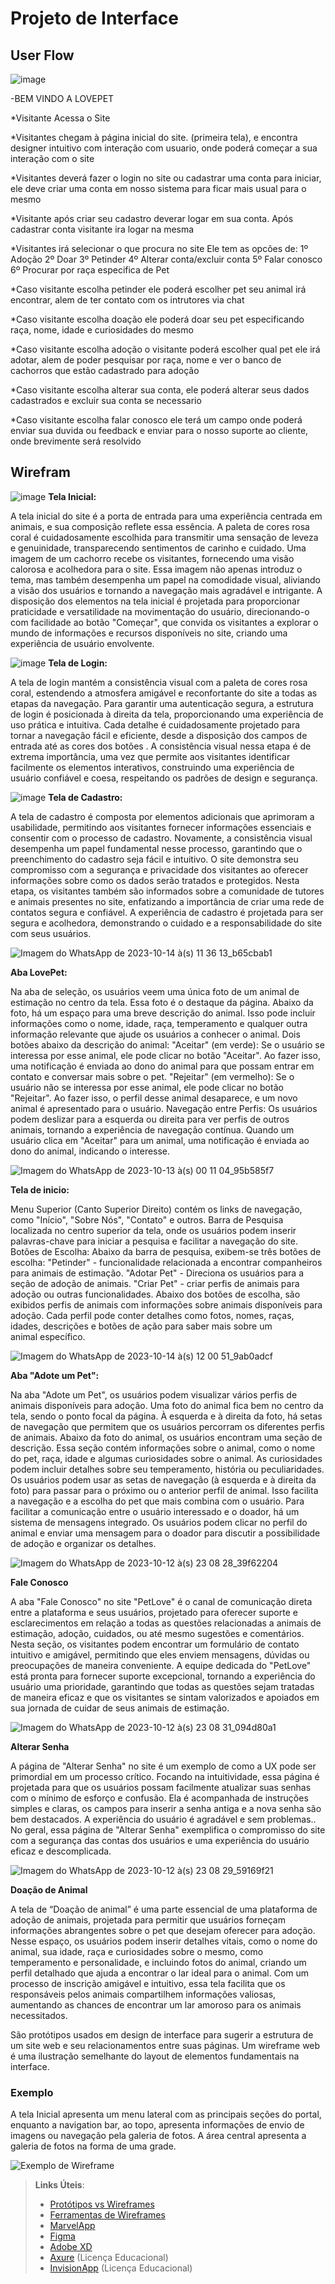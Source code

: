 
# Projeto de Interface



## User Flow

![image](https://github.com/ICEI-PUC-Minas-PBR-SI/pbr-si-ads-2023-2-p1-tiaw-gp2-petlove/assets/142853472/7e3e31ed-6c63-4754-8039-637d2893d369)



-BEM VINDO A LOVEPET

*Visitante Acessa o Site

*Visitantes chegam à página inicial do site. (primeira tela),
 e encontra designer intuitivo com interação com usuario, onde poderá começar a sua interação com o site

*Visitantes deverá fazer o login no site ou cadastrar uma conta para iniciar,
ele deve criar uma conta em nosso sistema para ficar mais usual para o mesmo

*Visitante após criar seu cadastro deverar logar em sua conta.
Após cadastrar conta visitante ira logar na mesma

*Visitantes irá selecionar o que procura no site
Ele tem as opcões de:
1º Adoção
2º Doar
3º Petinder
4º Alterar conta/excluir conta
5º Falar conosco
6º Procurar por raça especifica de Pet

*Caso visitante escolha petinder ele poderá escolher pet seu animal irá encontrar, alem de ter contato com os intrutores via chat

*Caso visitante escolha doação ele poderá doar seu pet especificando raça, nome, idade e curiosidades do mesmo

*Caso visitante escolha adoção o visitante poderá escolher qual pet ele irá adotar, alem de poder pesquisar por raça, nome e ver o banco de cachorros que estão cadastrado para adoção

*Caso visitante escolha alterar sua conta, ele poderá alterar seus dados cadastrados e excluir sua conta se necessario

*Caso visitante escolha falar conosco ele terá um campo onde poderá enviar sua duvida ou feedback e enviar para o nosso suporte ao cliente, onde brevimente será resolvido












> 

## Wirefram
![image](https://github.com/ICEI-PUC-Minas-PBR-SI/pbr-si-ads-2023-2-p1-tiaw-gp2-petlove/assets/142853263/4c4577ad-09df-4f6c-a9b1-142378b42dbe)
**Tela Inicial:**

A tela inicial do site é a porta de entrada para uma experiência centrada em animais, e sua composição reflete essa essência. A paleta de cores rosa coral é cuidadosamente escolhida para transmitir uma sensação de leveza e genuinidade, transparecendo sentimentos de carinho e cuidado. Uma imagem de um  cachorro recebe os visitantes, fornecendo uma visão calorosa e acolhedora para o site. Essa imagem não apenas introduz o tema, mas também desempenha um papel na comodidade visual, aliviando a visão dos usuários e tornando a navegação mais agradável e intrigante. A disposição dos elementos na tela inicial é projetada para proporcionar praticidade e versatilidade na movimentação do usuário, direcionando-o com facilidade ao botão "Começar", que convida os visitantes a explorar o mundo de informações e recursos disponíveis no site, criando uma experiência de usuário envolvente.


![image](https://github.com/ICEI-PUC-Minas-PBR-SI/pbr-si-ads-2023-2-p1-tiaw-gp2-petlove/assets/142853263/6ffa8fa1-5798-47f5-af8f-d14d4bc5e40d)
 **Tela de Login:**

A tela de login mantém a consistência visual com a paleta de cores rosa coral, estendendo a atmosfera amigável e reconfortante do site a todas as etapas da navegação. Para garantir uma autenticação segura, a estrutura de login é posicionada à direita da tela, proporcionando uma experiência de uso prática e intuitiva. Cada detalhe é cuidadosamente projetado para tornar a navegação fácil e eficiente, desde a disposição dos campos de entrada até as cores dos botões . A consistência visual nessa etapa é de extrema importância, uma vez que permite aos visitantes identificar facilmente os elementos interativos, construindo uma experiência de usuário confiável e coesa, respeitando os padrões de design e segurança.


![image](https://github.com/ICEI-PUC-Minas-PBR-SI/pbr-si-ads-2023-2-p1-tiaw-gp2-petlove/assets/142853263/1cbe576d-7be3-4bbf-82b7-3154e8387ac4)
**Tela de Cadastro:**

A tela de cadastro é composta por elementos adicionais que aprimoram a usabilidade, permitindo aos visitantes fornecer informações essenciais e consentir com o processo de cadastro. Novamente, a consistência visual desempenha um papel fundamental nesse processo, garantindo que o preenchimento do cadastro seja fácil e intuitivo. O site demonstra seu compromisso com a segurança e privacidade dos visitantes ao oferecer informações sobre como os dados serão tratados e protegidos. Nesta etapa, os visitantes também são informados sobre a comunidade de tutores e  animais presentes no site, enfatizando a importância de criar uma rede de contatos segura e confiável. A experiência de cadastro é projetada para ser segura e acolhedora, demonstrando o cuidado e a responsabilidade do site com seus usuários.


![Imagem do WhatsApp de 2023-10-14 à(s) 11 36 13_b65cbab1](https://github.com/ICEI-PUC-Minas-PBR-SI/pbr-si-ads-2023-2-p1-tiaw-gp2-petlove/assets/142853515/9d4c8588-d1ab-40ec-a072-a178296e28ce)

**Aba LovePet:**

Na aba de seleção, os usuários veem uma única foto de um animal de estimação no centro da tela. Essa foto é o destaque da página.
Abaixo da foto, há um espaço para uma breve descrição do animal. Isso pode incluir informações como o nome, idade, raça, temperamento e qualquer outra informação relevante que ajude os usuários a conhecer o animal.
Dois botões abaixo da descrição do animal:
"Aceitar" (em verde): Se o usuário se interessa por esse animal, ele pode clicar no botão "Aceitar". Ao fazer isso, uma notificação é enviada ao dono do animal para que possam entrar em contato e conversar mais sobre o pet.
"Rejeitar" (em vermelho): Se o usuário não se interessa por esse animal, ele pode clicar no botão "Rejeitar". Ao fazer isso, o perfil desse animal desaparece, e um novo animal é apresentado para o usuário.
Navegação entre Perfis:
Os usuários podem deslizar para a esquerda ou direita para ver perfis de outros animais, tornando a experiência de navegação contínua.
Quando um usuário clica em "Aceitar" para um animal, uma notificação é enviada ao dono do animal, indicando o interesse. 


![Imagem do WhatsApp de 2023-10-13 à(s) 00 11 04_95b585f7](https://github.com/ICEI-PUC-Minas-PBR-SI/pbr-si-ads-2023-2-p1-tiaw-gp2-petlove/assets/142853515/1ed827d3-9987-40d2-940d-442fe8986b0e)

**Tela de inicio:**

Menu Superior (Canto Superior Direito) contém os links de navegação, como "Início", "Sobre Nós", "Contato" e outros.
Barra de Pesquisa localizada no centro superior da tela, onde os usuários podem inserir palavras-chave para iniciar a pesquisa e facilitar a navegação do site. 
Botões de Escolha:
Abaixo da barra de pesquisa, exibem-se três botões de escolha:
"Petinder" -  funcionalidade relacionada a encontrar companheiros para animais de estimação.
"Adotar Pet" - Direciona os usuários para a seção de adoção de animais.
"Criar Pet" - criar perfis de animais para adoção ou outras funcionalidades.
Abaixo dos botões de escolha, são exibidos perfis de animais com informações sobre animais disponíveis para adoção. Cada perfil pode conter detalhes como fotos, nomes, raças, idades, descrições e botões de ação para saber mais sobre um animal específico.


![Imagem do WhatsApp de 2023-10-14 à(s) 12 00 51_9ab0adcf](https://github.com/ICEI-PUC-Minas-PBR-SI/pbr-si-ads-2023-2-p1-tiaw-gp2-petlove/assets/142853515/67c888a7-902c-463b-9140-2d9e88485f3d)

**Aba "Adote um Pet":**

Na aba "Adote um Pet", os usuários podem visualizar vários perfis de animais disponíveis para adoção.
Uma foto do animal fica bem no centro da tela, sendo o ponto focal da página.
À esquerda e à direita da foto, há setas de navegação que permitem que os usuários percorram os diferentes perfis de animais.
Abaixo da foto do animal, os usuários encontram uma seção de descrição.
Essa seção contém informações sobre o animal, como o nome do pet, raça, idade e algumas curiosidades sobre o animal. As curiosidades podem incluir detalhes sobre seu temperamento, história ou peculiaridades.
Os usuários podem usar as setas de navegação (à esquerda e à direita da foto) para passar para o próximo ou o anterior perfil de animal.
Isso facilita a navegação e a escolha do pet que mais combina com o usuário.
Para facilitar a comunicação entre o usuário interessado e o doador, há um sistema de mensagens integrado. Os usuários podem clicar no perfil do animal e enviar uma mensagem para o doador para discutir a possibilidade de adoção e organizar os detalhes.


![Imagem do WhatsApp de 2023-10-12 à(s) 23 08 28_39f62204](https://github.com/ICEI-PUC-Minas-PBR-SI/pbr-si-ads-2023-2-p1-tiaw-gp2-petlove/assets/73302566/fc0aa829-94ae-40ec-9ca5-6051a8b01609)

**Fale Conosco**

A aba "Fale Conosco" no site "PetLove" é o canal de comunicação direta entre a plataforma e seus usuários, projetado para oferecer suporte e esclarecimentos em relação a todas as questões relacionadas a animais de estimação, adoção, cuidados, ou até mesmo sugestões e comentários. Nesta seção, os visitantes podem encontrar um formulário de contato intuitivo e amigável, permitindo que eles enviem mensagens, dúvidas ou preocupações de maneira conveniente. A equipe dedicada do "PetLove" está pronta para fornecer suporte excepcional, tornando a experiência do usuário uma prioridade, garantindo que todas as questões sejam tratadas de maneira eficaz e que os visitantes se sintam valorizados e apoiados em sua jornada de cuidar de seus animais de estimação.


![Imagem do WhatsApp de 2023-10-12 à(s) 23 08 31_094d80a1](https://github.com/ICEI-PUC-Minas-PBR-SI/pbr-si-ads-2023-2-p1-tiaw-gp2-petlove/assets/73302566/66fa84e0-a5c3-4d40-b4f2-402a0e4ddea6)

**Alterar Senha**

A página de "Alterar Senha" no site é um exemplo de como a UX pode ser primordial em um processo crítico. Focando na intuitividade, essa página é projetada para que os usuários possam facilmente atualizar suas senhas com o mínimo de esforço e confusão. Ela é acompanhada de instruções simples e claras, os campos para inserir a senha antiga e a nova senha são bem destacados. A experiência do usuário é agradável e sem problemas.. No geral, essa página de "Alterar Senha" exemplifica o compromisso do site com a segurança das contas dos usuários e uma experiência do usuário eficaz e descomplicada.


![Imagem do WhatsApp de 2023-10-12 à(s) 23 08 29_59169f21](https://github.com/ICEI-PUC-Minas-PBR-SI/pbr-si-ads-2023-2-p1-tiaw-gp2-petlove/assets/73302566/08f93c55-f4e9-4f08-9dd9-9bfc35020b87)

**Doação de Animal**

A tela de “Doação de animal” é uma parte essencial de uma plataforma de adoção de animais, projetada para permitir que usuários forneçam informações abrangentes sobre o pet que desejam oferecer para adoção. Nesse espaço, os usuários podem inserir detalhes vitais, como o nome do animal, sua idade, raça e curiosidades sobre o mesmo, como temperamento e personalidade, e incluindo fotos do animal, criando um perfil detalhado que ajuda a encontrar o lar ideal para o animal. Com um processo de inscrição amigável e intuitivo, essa tela facilita que os responsáveis pelos animais compartilhem informações valiosas, aumentando as chances de encontrar um lar amoroso para os animais necessitados.


São protótipos usados em design de interface para sugerir a estrutura de um site web e seu relacionamentos entre suas páginas. Um wireframe web é uma ilustração semelhante do layout de elementos fundamentais na interface.

### Exemplo

A tela Inicial apresenta um menu lateral com as principais seções do portal, enquanto a navigation bar, ao topo, apresenta informações de envio de imagens ou navegação pela galeria de fotos. A área central apresenta a galeria de fotos na forma de uma grade.

![Exemplo de Wireframe](img/wireframe-example.png)

 
> **Links Úteis**:
> - [Protótipos vs Wireframes](https://www.nngroup.com/videos/prototypes-vs-wireframes-ux-projects/)
> - [Ferramentas de Wireframes](https://rockcontent.com/blog/wireframes/)
> - [MarvelApp](https://marvelapp.com/developers/documentation/tutorials/)
> - [Figma](https://www.figma.com/)
> - [Adobe XD](https://www.adobe.com/br/products/xd.html#scroll)
> - [Axure](https://www.axure.com/edu) (Licença Educacional)
> - [InvisionApp](https://www.invisionapp.com/) (Licença Educacional)
